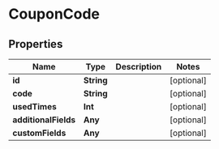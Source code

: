 

# CouponCode


## Properties

Name | Type | Description | Notes
------------ | ------------- | ------------- | -------------
**id** | **String** |  |  [optional]
**code** | **String** |  |  [optional]
**usedTimes** | **Int** |  |  [optional]
**additionalFields** | **Any** |  |  [optional]
**customFields** | **Any** |  |  [optional]



